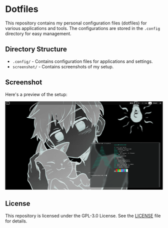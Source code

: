 # Dotfiles

This repository contains my personal configuration files (dotfiles) for various applications and tools. The configurations are stored in the `.config` directory for easy management.

## Directory Structure

- `.config/` - Contains configuration files for applications and settings.
- `screenshot/` - Contains screenshots of my setup.
  
## Screenshot

Here's a preview of the setup:

![Screenshot of my setup](screenshot/image1.png)

## License

This repository is licensed under the GPL-3.0 License. See the [LICENSE](LICENSE) file for details.
